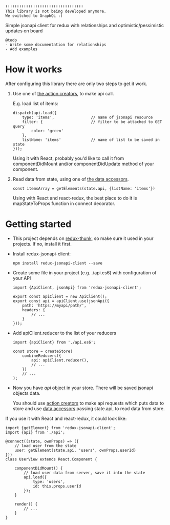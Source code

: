 
```
!!!!!!!!!!!!!!!!!!!!!!!!!!!!!!!!!!
This library is not being developed anymore.
We switched to GraphQL :)
```

Simple jsonapi client for redux with relationships and optimistic/pessimistic updates on board

```
@todo
- Write some documentation for relationships
- Add examples
```

How it works
============

After configuring this library there are only two steps to get it work.

1. Use one of [the action creators](doc/action-creators.md), to make api call.

    E.g. load list of items:

    ```
    dispatch(api.load({
        type: 'items',                // name of jsonapi resource
        filter: {                     // filter to be attached to GET query
            color: 'green'
        },
        listName: 'items'             // name of list to be saved in state
    }));
    ```

    Using it with React, probably you'd like to call it from componentDidMount and/or componentDidUpdate method of your component.

2. Read data from state, using one of [the data accessors](doc/data-accessors.md).

    ```
    const itemsArray = getElements(state.api, {listName: 'items'})
    ```

    Using with React and react-redux, the best place to do it is mapStateToProps function in connect decorator.

Getting started
===============

- This project depends on [redux-thunk](https://www.npmjs.com/package/redux-thunk), so make sure it used in your projects.
  If no, install it first.
- Install redux-jsonapi-client:

    ```
    npm install redux-jsonapi-client --save
    ```
    
- Create some file in your project (e.g. ./api.es6) with configuration of your API

    ```
    import {ApiClient, jsonApi} from 'redux-jsonapi-client';
    
    export const apiClient = new ApiClient();
    export const api = apiClient.use(jsonApi({
        path: 'https://myapi/path/',
        headers: {
            // ...
        }
    }));
    ```

- Add apiClient.reducer to the list of your reducers

    ```
    import {apiClient} from './api.es6';
        
    const store = createStore(
        combineReducers({
            api: apiClient.reducer(),
            // ...
        })
        // ...
    ); 
    ```
    
- Now you have _api_ object in your store. There will be saved jsonapi objects data.

    You should use [action creators](doc/action-creators.md) to make api requests which puts data to store and
    use [data accessors](doc/data-accessors.md) passing state.api, to read data from store.
  
If you use it with React and react-redux, it could look like:

```
import {getElement} from 'redux-jsonapi-client';
import {api} from './api';

@connect((state, ownProps) => ({
    // load user from the state
    user: getElement(state.api, 'users', ownProps.userId)
}))
class UserView extends React.Component {
    
    componentDidMount() {
        // load user data from server, save it into the state
        api.load({
            type: 'users',
            id: this.props.userId
        });
    }
    
    render() {
        // ...
    }
}
```